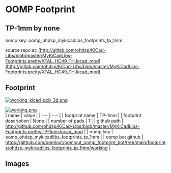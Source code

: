 # OOMP Footprint  
## TP-1mm  by none  
  
oomp key: oomp_ohdsp_mykicadlibs_footprints_tp_1mm  
  
source repo at: [http://gitlab.com/ohdsp/KiCad-Libs/blob/master/MyKiCadLibs-Footprints.pretty/XTAL_HC49_TH.kicad_mod](http://gitlab.com/ohdsp/KiCad-Libs/blob/master/MyKiCadLibs-Footprints.pretty/XTAL_HC49_TH.kicad_mod)  
## Footprint  
  
[![working_kicad_pcb_3d.png](working_kicad_pcb_3d_600.png)](working_kicad_pcb_3d.png)  
  
[![working.png](working_600.png)](working.png)  
| name | value | 
| --- | --- | 
| footprint name | TP-1mm | 
| footprint description | None | 
| number of pads | 1 | 
| github path | http://github.com/ohdsp/KiCad-Libs/blob/master/MyKiCadLibs-Footprints.pretty/TP-1mm.kicad_mod | 
| oomp key | oomp_ohdsp_mykicadlibs_footprints_tp_1mm | 
| oomp bot github | https://github.com/oomlout/oomlout_oomp_footprint_bot/tree/main/footprints/ohdsp_mykicadlibs_footprints_tp_1mm/working | 
## Images  

